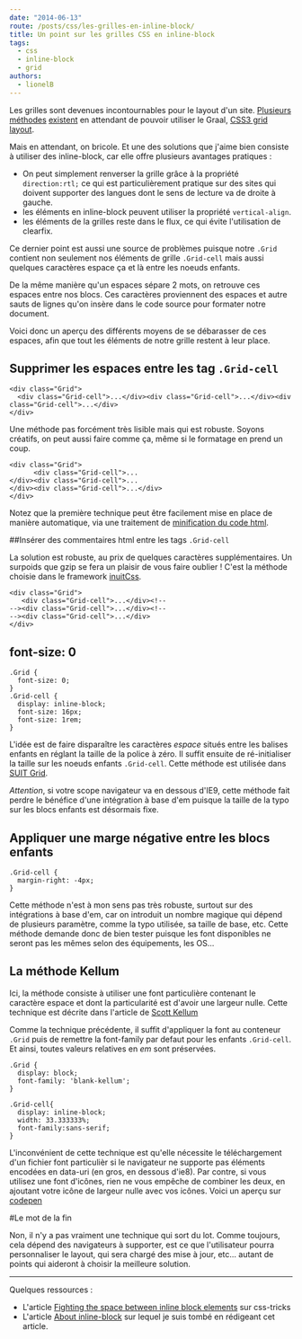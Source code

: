 ```yaml
---
date: "2014-06-13"
route: /posts/css/les-grilles-en-inline-block/
title: Un point sur les grilles CSS en inline-block
tags:
  - css
  - inline-block
  - grid
authors:
  - lionelB
---
```


Les grilles sont devenues incontournables pour le layout d'un site.
[Plusieurs](http://justifygrid.com/#methodology) [méthodes](https://github.com/suitcss/components-grid)  [existent](http://www.palantir.net/blog/responsive-design-s-dirty-little-secret) en attendant de pouvoir utiliser le Graal, [CSS3 grid layout](http://dev.w3.org/csswg/css-grid/).

Mais en attendant, on bricole. Et une des solutions que j'aime bien consiste à utiliser des inline-block, car elle offre plusieurs avantages pratiques :

- On peut simplement renverser la grille grâce à la propriété  `direction:rtl;` ce qui est particulièrement pratique sur des sites qui doivent supporter des langues dont le sens de lecture va de droite à gauche.
- les éléments en inline-block peuvent utiliser la propriété `vertical-align`.
- les éléments de la grilles reste dans le flux, ce qui évite l'utilisation de clearfix.

Ce dernier point est aussi une source de problèmes puisque notre `.Grid` contient non seulement nos éléments de grille `.Grid-cell` mais aussi quelques caractères espace ça et là entre les noeuds enfants.

De la même manière qu'un espaces sépare 2 mots, on retrouve ces espaces entre nos blocs. Ces caractères proviennent des espaces et autre sauts de lignes qu'on insère dans le code source pour formater notre document.

Voici donc un aperçu des différents moyens de se débarasser de ces espaces, afin que tout les éléments de notre grille restent à leur place.


## Supprimer les espaces entre les tag `.Grid-cell`

```
<div class="Grid">
  <div class="Grid-cell">...</div><div class="Grid-cell">...</div><div class="Grid-cell">...</div>
</div>
```

Une méthode pas forcément très lisible mais qui est robuste. Soyons créatifs,
on peut aussi faire comme ça, même si le formatage en prend un coup.

```
<div class="Grid">
      <div class="Grid-cell">...
</div><div class="Grid-cell">...
</div><div class="Grid-cell">...</div>
</div>
```

Notez que la première technique peut être facilement mise en place de manière automatique, via une traitement de [minification du code html](https://github.com/kangax/html-minifier).


##Insérer des commentaires html entre les tags `.Grid-cell`

La solution est robuste, au prix de quelques caractères supplémentaires. Un surpoids que gzip se fera un plaisir de vous faire oublier !
C'est la méthode choisie dans le framework [inuitCss](https://github.com/csswizardry/inuit.css/blob/master/objects/_grids.scss).
```
<div class="Grid">
   <div class="Grid-cell">...</div><!--
--><div class="Grid-cell">...</div><!--
--><div class="Grid-cell">...</div>
</div>
```


## font-size: 0

```
.Grid {
  font-size: 0;
}
.Grid-cell {
  display: inline-block;
  font-size: 16px;
  font-size: 1rem;
}
```

L'idée est de faire disparaître les caractères _espace_ situés entre les balises enfants en réglant la taille de la police à zéro. Il suffit ensuite de ré-initialiser la taille sur les noeuds enfants `.Grid-cell`. Cette méthode est utilisée dans [SUIT Grid](https://github.com/suitcss/components-grid).

*Attention*, si votre scope navigateur va en dessous d'IE9, cette méthode fait perdre le bénéfice d'une intégration à base d'em puisque la taille de la typo sur les blocs enfants est désormais fixe.



## Appliquer une marge négative entre les blocs enfants
```
.Grid-cell {
  margin-right: -4px;
}
```
Cette méthode n'est à mon sens pas très robuste, surtout sur des intégrations à base d'em, car on introduit un nombre magique qui dépend de plusieurs paramètre, comme la typo utilisée, sa taille de base, etc. Cette méthode demande donc de bien tester puisque les font disponibles ne seront pas les mêmes selon des équipements, les OS...



## La méthode Kellum
Ici, la méthode consiste à utiliser une font particulière contenant le caractère espace et dont la particularité est d'avoir une largeur nulle. Cette technique est décrite dans l'article de [Scott Kellum](http://scottkellum.com/2013/10/25/the-new-kellum-method.html)

Comme la technique précédente, il suffit d'appliquer la font au conteneur `.Grid` puis de remettre la font-family par defaut pour les enfants `.Grid-cell`. Et ainsi, toutes valeurs relatives en _em_ sont préservées.


```
.Grid {
  display: block;
  font-family: 'blank-kellum';
}

.Grid-cell{
  display: inline-block;
  width: 33.333333%;
  font-family:sans-serif;
}
```


L'inconvénient de cette technique est qu'elle nécessite le téléchargement d'un fichier font particulièr si le navigateur ne supporte pas éléments encodées en data-uri (en gros, en dessous d'ie8). Par contre, si vous utilisez une font d'icônes, rien ne vous empêche de combiner les deux, en ajoutant votre icône de largeur nulle avec vos icônes. Voici un aperçu sur [codepen](http://codepen.io/lionelB/pen/fvyjH)

#Le mot de la fin

Non, il n'y a pas vraiment une technique qui sort du lot. Comme toujours, cela dépend des navigateurs à supporter, est ce que l'utilisateur pourra personnaliser le layout, qui sera chargé des mise à jour, etc... autant de points qui aideront à choisir la meilleure solution.



----

Quelques ressources :

- L'article [Fighting the space between inline block elements](http://css-tricks.com/fighting-the-space-between-inline-block-elements/) sur css-tricks
- L'article [About inline-block](http://webdesigner-webdeveloper.com/weblog/about-inline-blocks/) sur lequel je suis tombé en rédigeant cet article.
